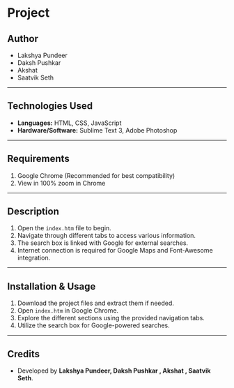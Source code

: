 # Project

## Author
- Lakshya Pundeer
- Daksh Pushkar
- Akshat
- Saatvik Seth

---

## Technologies Used
- **Languages:** HTML, CSS, JavaScript  
- **Hardware/Software:** Sublime Text 3, Adobe Photoshop  

---

## Requirements
1. Google Chrome (Recommended for best compatibility)  
2. View in 100% zoom in Chrome  

---

## Description
1. Open the `index.htm` file to begin.  
2. Navigate through different tabs to access various information.  
3. The search box is linked with Google for external searches.  
4. Internet connection is required for Google Maps and Font-Awesome integration.  

---

## Installation & Usage
1. Download the project files and extract them if needed.  
2. Open `index.htm` in Google Chrome.  
3. Explore the different sections using the provided navigation tabs.  
4. Utilize the search box for Google-powered searches.  

---

## Credits
- Developed by **Lakshya Pundeer, Daksh Pushkar , Akshat , Saatvik Seth**.
